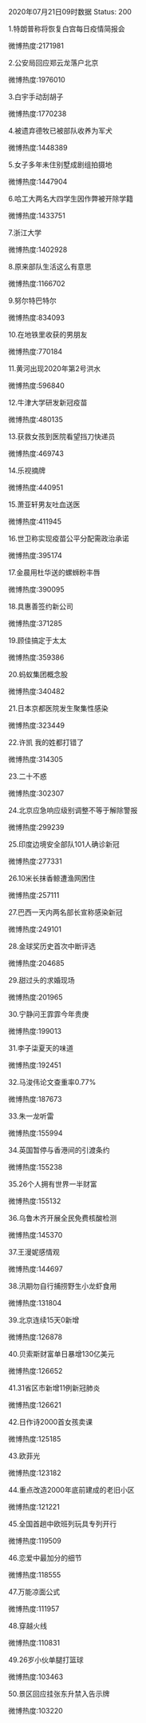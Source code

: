 2020年07月21日09时数据
Status: 200

1.特朗普称将恢复白宫每日疫情简报会

微博热度:2171981

2.公安局回应郑云龙落户北京

微博热度:1976010

3.白宇手动刮胡子

微博热度:1770238

4.被遗弃德牧已被部队收养为军犬

微博热度:1448389

5.女子多年未住别墅成剧组拍摄地

微博热度:1447904

6.哈工大两名大四学生因作弊被开除学籍

微博热度:1433751

7.浙江大学

微博热度:1402928

8.原来部队生活这么有意思

微博热度:1166702

9.努尔特巴特尔

微博热度:834093

10.在地铁里收获的男朋友

微博热度:770184

11.黄河出现2020年第2号洪水

微博热度:596840

12.牛津大学研发新冠疫苗

微博热度:480135

13.获救女孩到医院看望挡刀快递员

微博热度:469743

14.乐视摘牌

微博热度:440951

15.萧亚轩男友吐血送医

微博热度:411945

16.世卫称实现疫苗公平分配需政治承诺

微博热度:395174

17.金晨用杜华送的螺蛳粉丰唇

微博热度:390095

18.具惠善签约新公司

微博热度:371285

19.顾佳搞定于太太

微博热度:359386

20.蚂蚁集团概念股

微博热度:340482

21.日本京都医院发生聚集性感染

微博热度:323449

22.许凯 我的姓都打错了

微博热度:314305

23.二十不惑

微博热度:302307

24.北京应急响应级别调整不等于解除警报

微博热度:299239

25.印度边境安全部队101人确诊新冠

微博热度:277331

26.10米长抹香鲸遭渔网困住

微博热度:257111

27.巴西一天内两名部长宣称感染新冠

微博热度:249101

28.金球奖历史首次中断评选

微博热度:204685

29.甜过头的求婚现场

微博热度:201965

30.宁静问王霏霏今年贵庚

微博热度:199013

31.李子柒夏天的味道

微博热度:192451

32.马浚伟论文查重率0.77%

微博热度:187673

33.朱一龙听雷

微博热度:155994

34.英国暂停与香港间的引渡条约

微博热度:155238

35.26个人拥有世界一半财富

微博热度:155132

36.乌鲁木齐开展全民免费核酸检测

微博热度:145370

37.王漫妮感情观

微博热度:144697

38.汛期勿自行捕捞野生小龙虾食用

微博热度:131804

39.北京连续15天0新增

微博热度:126878

40.贝索斯财富单日暴增130亿美元

微博热度:126652

41.31省区市新增11例新冠肺炎

微博热度:126621

42.日作诗2000首女孩卖课

微博热度:125185

43.欧菲光

微博热度:123182

44.重点改造2000年底前建成的老旧小区

微博热度:121221

45.全国首趟中欧班列玩具专列开行

微博热度:119509

46.恋爱中最加分的细节

微博热度:118555

47.万能凉面公式

微博热度:111957

48.穿越火线

微博热度:110831

49.26岁小伙单腿打篮球

微博热度:103463

50.景区回应挂张东升禁入告示牌

微博热度:103220

